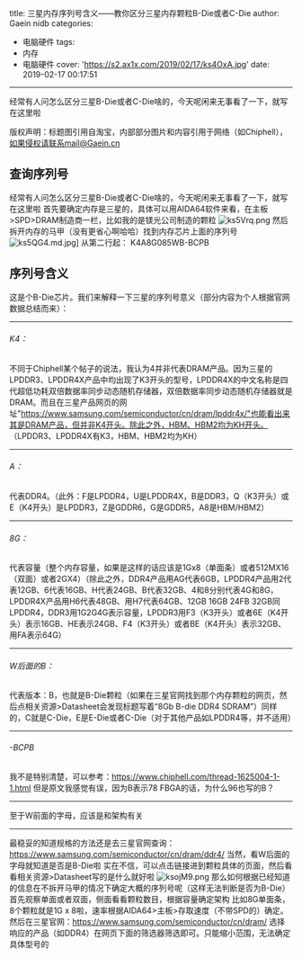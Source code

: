 title: 三星内存序列号含义——教你区分三星内存颗粒B-Die或者C-Die
author: Gaein nidb
categories:
  - 电脑硬件
tags:
  - 内存
  - 电脑硬件
cover: 'https://s2.ax1x.com/2019/02/17/ks4OxA.jpg'
date: 2019-02-17 00:17:51
---
经常有人问怎么区分三星B-Die或者C-Die啥的，今天呢闲来无事看了一下，就写在这里啦
<!-- more -->
版权声明：标题图引用自淘宝，内部部分图片和内容引用于网络（如Chiphell），如果侵权请联系mail@Gaein.cn

## 查询序列号
经常有人问怎么区分三星B-Die或者C-Die啥的，今天呢闲来无事看了一下，就写在这里啦
首先要确定内存是三星的，具体可以用AIDA64软件来看，在主板>SPD>DRAM制造商一栏，比如我的是镁光公司制造的颗粒
![ks5Vrq.png](https://s2.ax1x.com/2019/02/17/ks5Vrq.png)
然后拆开内存的马甲（没有更省心啊哈哈）找到内存芯片上面的序列号
![ks5QG4.md.jpg](https://s2.ax1x.com/2019/02/17/ks5QG4.md.jpg)]
从第二行起：
K4A8G085WB-BCPB
## 序列号含义
这是个B-Die芯片。我们来解释一下三星的序列号意义（部分内容为个人根据官网数据总结而来）：
***
###### K4：
不同于Chiphell某个帖子的说法，我认为4并非代表DRAM产品。因为三星的LPDDR3、LPDDR4X产品中均出现了K3开头的型号，LPDDR4X的中文名称是四代超低功耗双倍数据率同步动态随机存储器，双倍数据率同步动态随机存储器就是DRAM。而且在三星产品网页的网址"https://www.samsung.com/semiconductor/cn/dram/lpddr4x/"也能看出来其是DRAM产品，但并非K4开头。除此之外，HBM、HBM2均为KH开头。
（LPDDR3、LPDDR4X有K3，HBM、HBM2均为KH）
***
###### A：
代表DDR4。（此外：F是LPDDR4，U是LPDDR4X，B是DDR3，Q（K3开头）或E（K4开头）是LPDDR3，Z是GDDR6，G是GDDR5，A8是HBM/HBM2）
***
###### 8G：
代表容量（整个内存容量，如果是这样的话应该是1Gx8（单面条）或者512MX16（双面）或者2GX4）（除此之外，DDR4产品用AG代表6GB，LPDDR4产品用2代表12GB、6代表16GB、H代表24GB、B代表32GB、4和8分别代表4G和8G，LPDDR4X产品用H6代表48GB、用H7代表64GB、12GB 16GB 24FB 32GB同LPDDR4，DDR3用1G2G4G表示容量，LPDDR3用F3（K3开头）或者6E（K4开头）表示16GB、HE表示24GB、F4（K3开头）或者BE（K4开头）表示32GB、用FA表示64G）
***
###### W后面的B：
代表版本：B，也就是B-Die颗粒（如果在三星官网找到那个内存颗粒的网页，然后点相关资源>Datasheet会发现标题写着“8Gb B-die DDR4 SDRAM”）同样的，C就是C-Die，E是E-Die或者C-Die（对于其他产品如LPDDR4等，并不适用）
***
###### -BCPB
我不是特别清楚，可以参考：https://www.chiphell.com/thread-1625004-1-1.html
但是原文我感觉有误，因为B表示78 FBGA的话，为什么96也写的B？
***
至于W前面的字母，应该是和架构有关
***
最稳妥的知道规格的方法还是去三星官网查询：https://www.samsung.com/semiconductor/cn/dram/ddr4/
当然，看W后面的字母就知道是否是B-Die啦
实在不信，可以点击链接进到颗粒具体的页面，然后看看相关资源>Datasheet写的是什么就好啦
![ksojM9.png](https://s2.ax1x.com/2019/02/17/ksojM9.png)
那么如何根据已经知道的信息在不拆开马甲的情况下确定大概的序列号呢（这样无法判断是否为B-Die）
首先观察单面或者双面，侧面看看颗粒数目，根据容量确定架构
比如8G单面条，8个颗粒就是1G x 8啦，速率根据AIDA64>主板>存取速度（不带SPD的）确定。
然后在三星官网：https://www.samsung.com/semiconductor/cn/dram/ 选择响应的产品（如DDR4）在网页下面的筛选器筛选即可。只能缩小范围，无法确定具体型号的

